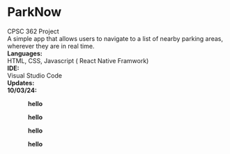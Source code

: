# ParkNow
CPSC 362 Project
<br>
A simple app that allows users to navigate to a list of nearby parking areas, wherever they are in real time. 
<br>
<b>Languages:</b> <br>
HTML, CSS, Javascript ( React Native Framwork) <br>
<b>IDE:</b> <br>
Visual Studio Code
<br>
<b>Updates:<b> <br>
<b><span>10/03/24:<span><b> <br>
<ul>
    <ol> hello</ol>
    <ol> hello</ol>
    <ol> hello</ol>
    <ol> hello</ol>
</ul>

